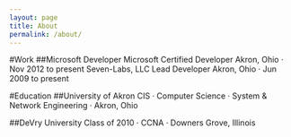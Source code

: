 ```yaml
---
layout: page
title: About
permalink: /about/
---
```

#Work
##Microsoft Developer
Microsoft Certified Developer
Akron, Ohio · Nov 2012 to present
Seven-Labs, LLC
Lead Developer
Akron, Ohio · Jun 2009 to present

#Education
##University of Akron
CIS · Computer Science · System & Network Engineering · Akron, Ohio
 
##DeVry University
Class of 2010 · CCNA · Downers Grove, Illinois